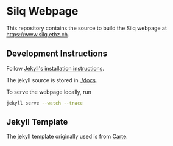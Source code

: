# Silq Webpage

This repository contains the source to build the Silq webpage at https://www.silq.ethz.ch.

## Development Instructions

Follow [Jekyll's installation
instructions](https://jekyllrb.com/docs/installation/ubuntu/).

The jekyll source is stored in [./docs](./docs).

To serve the webpage locally, run

```bash
jekyll serve --watch --trace
```

## Jekyll Template

The jekyll template originally used is from [Carte](https://jekyllthemes.io/theme/carte).
